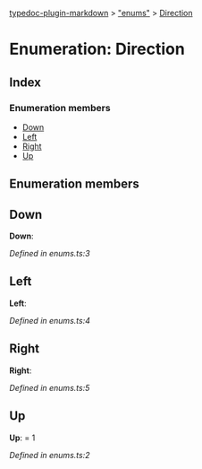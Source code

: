 [typedoc-plugin-markdown](../index.md) > ["enums"](../modules/_enums_.md) > [Direction](../enums/_enums_.direction.md)

# Enumeration: Direction

## Index

### Enumeration members

* [Down](_enums_.direction.md#down)
* [Left](_enums_.direction.md#left)
* [Right](_enums_.direction.md#right)
* [Up](_enums_.direction.md#up)



## Enumeration members

## Down

**Down**:   

*Defined in enums.ts:3*




## Left

**Left**:   

*Defined in enums.ts:4*




## Right

**Right**:   

*Defined in enums.ts:5*




## Up

**Up**:    = 1

*Defined in enums.ts:2*







